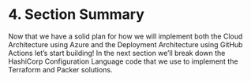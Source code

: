 # 4. Section Summary

Now that we have a solid plan for how we will implement both the Cloud Architecture using Azure and the Deployment Architecture using GitHub Actions let’s start building! In the next section we’ll break down the HashiCorp Configuration Language code that we use to implement the Terraform and Packer solutions.